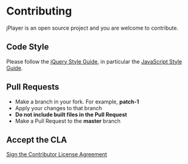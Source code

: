 # Contributing

jPlayer is an open source project and you are welcome to contribute.


## Code Style

Please follow the [jQuery Style Guide](http://contribute.jquery.org/style-guide/),
in particular the [JavaScript Style Guide](http://contribute.jquery.org/style-guide/js/).


## Pull Requests

* Make a branch in your fork. For example, **patch-1**
* Apply your changes to that branch
* **Do not include built files in the Pull Request**
* Make a Pull Request to the **master** branch


## Accept the CLA

[Sign the Contributor License Agreement](https://www.clahub.com/agreements/happyworm/jPlayer)
